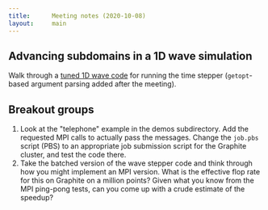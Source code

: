 ```yaml
---
title:      Meeting notes (2020-10-08)
layout:     main
---
```


## Advancing subdomains in a 1D wave simulation

Walk through a [tuned 1D wave code](https://github.com/cs5220-f20/demos/blob/master/wave/c_batch/wave_demo.c)
for running the time stepper (`getopt`-based argument parsing added
after the meeting).

## Breakout groups

1.  Look at the "telephone" example in the demos subdirectory.  Add
    the requested MPI calls to actually pass the messages.  Change the
    `job.pbs` script (PBS) to an appropriate job submission script for
    the Graphite cluster, and test the code there.
2.  Take the batched version of the wave stepper code and think through
    how you might implement an MPI version.  What is the effective flop
    rate for this on Graphite on a million points?  Given what you know 
    from the MPI ping-pong tests, can you come up with a crude estimate 
    of the speedup?
